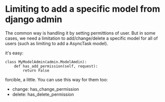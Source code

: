Limiting to add a specific model from django admin
==================================================

The common way is handling it by setting permittions of user. But in
some cases, we need a limitation to add/change/delete a specific model
for all of users (such as limiting to add a AsyncTask model).

it's easy:

``` {.sourceCode .python}
class MyModelAdmin(admin.ModelAmdin):
    def has_add_permission(self, request):
        return False
```

forcible, a little. You can use this way for them too:

-   change: has\_change\_permission
-   delete: has\_delete\_permission


